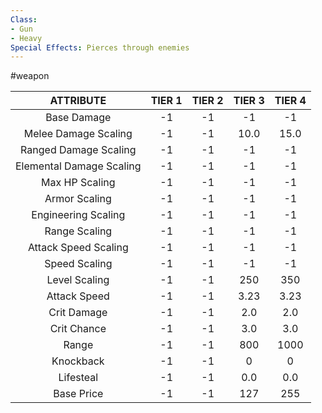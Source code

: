 ```yaml
---
Class:
- Gun
- Heavy
Special Effects: Pierces through enemies
---
```

#weapon

| **ATTRIBUTE**| **TIER 1**| **TIER 2**| **TIER 3**| **TIER 4** |
| :---: | :---: | :---: | :---: | :---:  |
| Base Damage | -1   | -1   | -1   | -1  |
| Melee Damage Scaling | -1   | -1   | 10.0   | 15.0  |
| Ranged Damage Scaling | -1   | -1   | -1   | -1  |
| Elemental Damage Scaling | -1   | -1   | -1   | -1  |
| Max HP Scaling | -1   | -1   | -1   | -1  |
| Armor Scaling | -1   | -1   | -1   | -1  |
| Engineering Scaling | -1   | -1   | -1   | -1  |
| Range Scaling | -1   | -1   | -1   | -1  |
| Attack Speed Scaling | -1   | -1   | -1   | -1  |
| Speed Scaling | -1   | -1   | -1   | -1  |
| Level Scaling | -1   | -1   | 250   | 350  |
| Attack Speed | -1   | -1   | 3.23   | 3.23  |
| Crit Damage | -1   | -1   | 2.0   | 2.0  |
| Crit Chance | -1   | -1   | 3.0   | 3.0  |
| Range | -1   | -1   | 800   | 1000  |
| Knockback | -1   | -1   | 0   | 0  |
| Lifesteal | -1   | -1   | 0.0   | 0.0  |
| Base Price | -1   | -1   | 127   | 255  |
